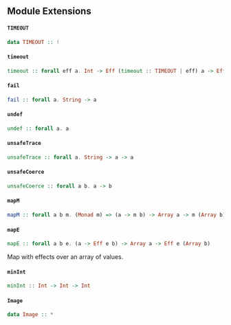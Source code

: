 ## Module Extensions

#### `TIMEOUT`

``` purescript
data TIMEOUT :: !
```

#### `timeout`

``` purescript
timeout :: forall eff a. Int -> Eff (timeout :: TIMEOUT | eff) a -> Eff (timeout :: TIMEOUT | eff) Unit
```

#### `fail`

``` purescript
fail :: forall a. String -> a
```

#### `undef`

``` purescript
undef :: forall a. a
```

#### `unsafeTrace`

``` purescript
unsafeTrace :: forall a. String -> a -> a
```

#### `unsafeCoerce`

``` purescript
unsafeCoerce :: forall a b. a -> b
```

#### `mapM`

``` purescript
mapM :: forall a b m. (Monad m) => (a -> m b) -> Array a -> m (Array b)
```

#### `mapE`

``` purescript
mapE :: forall a b e. (a -> Eff e b) -> Array a -> Eff e (Array b)
```

Map with effects over an array of values.

#### `minInt`

``` purescript
minInt :: Int -> Int -> Int
```

#### `Image`

``` purescript
data Image :: *
```


